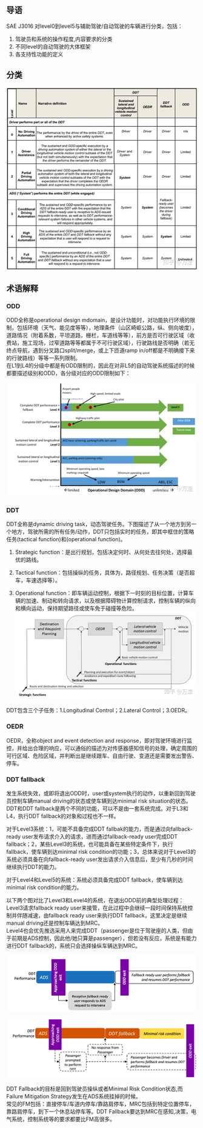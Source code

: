 ## 导语
SAE J3016 对level0到level5与辅助驾驶/自动驾驶的车辆进行分类，包括：
1. 驾驶员和系统的操作程度,内容要求的分类
2. 不同level的自动驾驶的大体框架
3. 各支持性功能的定义

## 分类

![SAE自动驾驶分](https://github.com/HubFire/Note/blob/master/%E8%87%AA%E5%8A%A8%E9%A9%BE%E9%A9%B6/img/SAE%E5%88%86%E7%BA%A7.jpg)

## 术语解释
### ODD
ODD全称是operational design mdomain，是设计功能时，对功能执行环境的限制，包括环境（天气、能见度等等），地理条件（山区崎岖公路，纵、侧向坡度），道路情况（附着系数，平坦道路，栅栏，车道线等等），前方是否可行驶区域（收费站，施工现场，过窄道路等等都属于不可行驶区域），行驶路线是否明确（若无终点导航，遇到分叉路口split/merge，或上下匝道ramp in/off都是不明确接下来的行驶路线）等等一系列限制。<br>
在L1到L4的分级中都是有ODD限制的，因此在对非L5的自动驾驶系统描述的时候都要描述级别和ODD，各分级对应的ODD限制如下：

![各分级对应的OOD](https://github.com/HubFire/Note/blob/master/%E8%87%AA%E5%8A%A8%E9%A9%BE%E9%A9%B6/img/%E5%90%84%E5%88%86%E7%BA%A7%E5%AF%B9%E5%BA%94%E7%9A%84ODD.jpg)

### DDT 
DDT全称是dynamic driving task，动态驾驶任务。下图描述了从一个地方到另一个地方，驾驶所需的所有任务/动作，DDT只包括实时的任务，即其中框住的策略任务(tactical function)和(operational function)。<br>
1. Strategic function：是出行规划，包括决定何时、从何处去往何处，选择最优的路线。

2. Tactical function：包括操纵的任务，具体为，路径规划、任务决策（是否超车，车速选择等）。

3. Operational function：即车辆运动控制，根据下一时刻的目标位置，计算车辆的加速、制动和转向请求，以及根据障碍物计算控制请求，控制车辆的纵向和横向运动，保持期望路径或使车免于碰撞等危险。
![驾驶任务](https://github.com/HubFire/Note/blob/master/%E8%87%AA%E5%8A%A8%E9%A9%BE%E9%A9%B6/img/%E9%A9%BE%E9%A9%B6%E4%BB%BB%E5%8A%A1.jpg)

DDT包含三个子任务：1.Longitudinal Control；2.Lateral Control；3.OEDR。

### OEDR
OEDR，全称object and event detection and response，即对驾驶环境进行监控，并给出合理的响应，可以通俗的描述为对传感器感知信号的处理，确定周围的可行区域、危险区域，并判断出是继续跟车、自由行驶、变道还是需要发出警告、停车。

### DDT fallback  
  发生系统失效，或即将退出ODD时，user或system执行的动作，以重新回到驾驶员控制车辆manual driving的状态或使车辆到达minimal risk situation的状态。<br>
  DDT和DDT fallback是两个不同的功能，可以不是由一套系统完成。对于L3和L4，执行DDT fallback的对象和过程也不一样。<br>

  对于Level3系统：1，可能不具备完成DDT fallbak的能力，而是通过向fallback-ready user发布请求介入的请求，进而通过fallback-ready user完成DDT fallback；2，某些Level3的系统，也可能具备在某些特定条件下，执行fallback，使车辆到达minimal risk condition的功能；3，总体来说对于Level3的系统必须具备在向fallback-ready user发出请求介入信息后，至少有几秒的时间继续执行DDT的能力。<br>

  对于Level4和Level5的系统：系统必须具备完成DDT fallback，使车辆到达minimal risk condition的能力。<br>

  以下两个图对比了Level3和Level4的系统，在退出ODD前的典型处理过程：<br>
Level3请求fallback ready user来接管，在此过程中会继续一段时间保持系统控制并伴随减速，由fallback ready user来执行DDT fallback，这里决定是继续manual driving还是控制车辆达到MRC。<br>
Level4也会优先推选采用人来完成DDT（passenger是位于驾驶座的人类，但由于前期是ADS控制，因此他/她只算是passenger），但若没有反应，系统是有能力进行DDT fallback的，系统只会选择操纵车辆达到MRC。<br>

![Level3退出ODD过程](https://github.com/HubFire/Note/blob/master/%E8%87%AA%E5%8A%A8%E9%A9%BE%E9%A9%B6/img/L3%E9%80%80%E5%87%BAODD%E8%BF%87%E7%A8%8B.png)

![L4退出ODD过程](https://github.com/HubFire/Note/blob/master/%E8%87%AA%E5%8A%A8%E9%A9%BE%E9%A9%B6/img/L4%E9%80%80%E5%87%BAODD%E8%BF%87%E7%A8%8B.png)

DDT Fallback的目标是回到驾驶员操纵或者Minimal Risk Condition状态,而Failure Mitigation Strategy发生在ADS系统挂掉的时候。<br>
常见的FM包括：直接停车/车道内停车/靠路肩停车，MRC包括到特定位置停车，靠路肩停车，到下一个休息站停车等。DDT Fallback要达到MRC在感知,决策，电气系统，控制系统等的要求都要比FM高很多。








